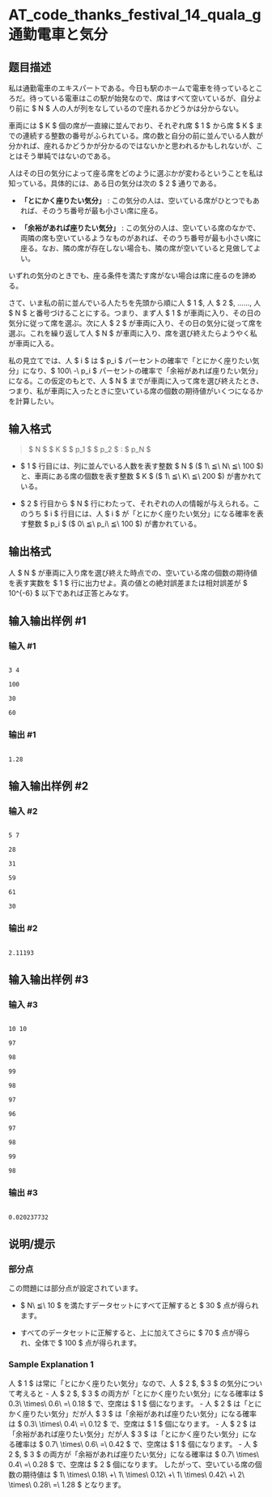 # AT_code_thanks_festival_14_quala_g 通勤電車と気分

## 题目描述

[problemUrl]: https://atcoder.jp/contests/code-thanks-festival-2014-a-open/tasks/code_thanks_festival_14_quala_g

私は通勤電車のエキスパートである。今日も駅のホームで電車を待っているところだ。待っている電車はこの駅が始発なので、席はすべて空いているが、自分より前に $ N $ 人の人が列をなしているので座れるかどうかは分からない。

車両には $ K $ 個の席が一直線に並んでおり、それぞれ席 $ 1 $ から席 $ K $ までの連続する整数の番号がふられている。席の数と自分の前に並んでいる人数が分かれば、座れるかどうかが分かるのではないかと思われるかもしれないが、ことはそう単純ではないのである。

人はその日の気分によって座る席をどのように選ぶかが変わるということを私は知っている。具体的には、ある日の気分は次の $ 2 $ 通りである。

- **「とにかく座りたい気分」** : この気分の人は、空いている席がひとつでもあれば、そのうち番号が最も小さい席に座る。
- **「余裕があれば座りたい気分」** : この気分の人は、空いている席のなかで、両隣の席も空いているようなものがあれば、そのうち番号が最も小さい席に座る。なお、隣の席が存在しない場合も、隣の席が空いていると見做してよい。

いずれの気分のときでも、座る条件を満たす席がない場合は席に座るのを諦める。

さて、いま私の前に並んでいる人たちを先頭から順に人 $ 1 $, 人 $ 2 $, ……, 人 $ N $ と番号づけることにする。つまり、まず人 $ 1 $ が車両に入り、その日の気分に従って席を選ぶ。次に人 $ 2 $ が車両に入り、その日の気分に従って席を選ぶ。これを繰り返して人 $ N $ が車両に入り、席を選び終えたらようやく私が車両に入る。

私の見立てでは、人 $ i $ は $ p_i $ パーセントの確率で「とにかく座りたい気分」になり、$ 100\ -\ p_i $ パーセントの確率で「余裕があれば座りたい気分」になる。この仮定のもとで、人 $ N $ までが車両に入って席を選び終えたとき、つまり、私が車両に入ったときに空いている席の個数の期待値がいくつになるかを計算したい。

## 输入格式

> $ N $ $ K $ $ p_1 $ $ p_2 $ : $ p_N $

- $ 1 $ 行目には、列に並んでいる人数を表す整数 $ N $ ($ 1\ ≦\ N\ ≦\ 100 $) と、車両にある席の個数を表す整数 $ K $ ($ 1\ ≦\ K\ ≦\ 200 $) が書かれている。
- $ 2 $ 行目から $ N $ 行にわたって、それぞれの人の情報が与えられる。このうち $ i $ 行目には、人 $ i $ が「とにかく座りたい気分」になる確率を表す整数 $ p_i $ ($ 0\ ≦\ p_i\ ≦\ 100 $) が書かれている。

## 输出格式

人 $ N $ が車両に入り席を選び終えた時点での、空いている席の個数の期待値を表す実数を $ 1 $ 行に出力せよ。真の値との絶対誤差または相対誤差が $ 10^{-6} $ 以下であれば正答とみなす。

## 输入输出样例 #1

### 输入 #1

```
3 4
100
30
60
```

### 输出 #1

```
1.28
```

## 输入输出样例 #2

### 输入 #2

```
5 7
28
31
59
61
30
```

### 输出 #2

```
2.11193
```

## 输入输出样例 #3

### 输入 #3

```
10 10
97
98
99
98
97
96
97
98
99
98
```

### 输出 #3

```
0.020237732
```

## 说明/提示

### 部分点

この問題には部分点が設定されています。

- $ N\ ≦\ 10 $ を満たすデータセットにすべて正解すると $ 30 $ 点が得られます。
- すべてのデータセットに正解すると、上に加えてさらに $ 70 $ 点が得られ、全体で $ 100 $ 点が得られます。

### Sample Explanation 1

人 $ 1 $ は常に「とにかく座りたい気分」なので、人 $ 2 $, $ 3 $ の気分について考えると - 人 $ 2 $, $ 3 $ の両方が「とにかく座りたい気分」になる確率は $ 0.3\ \times\ 0.6\ =\ 0.18 $ で、空席は $ 1 $ 個になります。 - 人 $ 2 $ は「とにかく座りたい気分」だが人 $ 3 $ は「余裕があれば座りたい気分」になる確率は $ 0.3\ \times\ 0.4\ =\ 0.12 $ で、空席は $ 1 $ 個になります。 - 人 $ 2 $ は「余裕があれば座りたい気分」だが人 $ 3 $ は「とにかく座りたい気分」になる確率は $ 0.7\ \times\ 0.6\ =\ 0.42 $ で、空席は $ 1 $ 個になります。 - 人 $ 2 $, $ 3 $ の両方が「余裕があれば座りたい気分」になる確率は $ 0.7\ \times\ 0.4\ =\ 0.28 $ で、空席は $ 2 $ 個になります。 したがって、空いている席の個数の期待値は $ 1\ \times\ 0.18\ +\ 1\ \times\ 0.12\ +\ 1\ \times\ 0.42\ +\ 2\ \times\ 0.28\ =\ 1.28 $ となります。